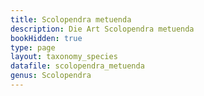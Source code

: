 ```yaml
---
title: Scolopendra metuenda
description: Die Art Scolopendra metuenda
bookHidden: true
type: page
layout: taxonomy_species
datafile: scolopendra_metuenda
genus: Scolopendra
---
```


